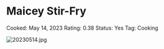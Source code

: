# Maicey Stir-Fry

Cooked: May 14, 2023
Rating: 0.38
Status: Yes
Tag: Cooking

![20230514.jpg](20230514.jpg)